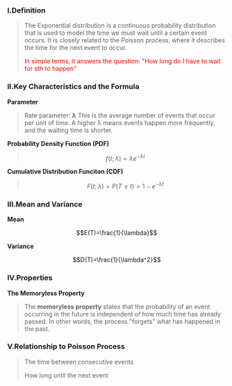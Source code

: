 ### I.Definition

>The Exponential distribution is a continuous probability distribution that is used to model the time we must wait until a certain event occurs. It is closely related to the Poisson process, where it describes the time for the next event to occur.
>
><font color="red">In simple terms, it answers the question: "How long do I have to wait for sth to happen"</font>


### II.Key Characteristics and the Formula

**Parameter**

>Rate parameter: **λ** This is the average number of events that occur per unit of time. A higher λ means events happen more frequently, and the waiting time is shorter.

**Probability Density Function (PDF)**

>$$f(t;\lambda)=\lambda e^{-\lambda t}$$

**Cumulative Distribution Funciton (CDF)**

>$$F(t;\lambda)=P(T ≤ t)=1-e^{-\lambda t}$$

### III.Mean and Variance

**Mean**

$$E(T)=\frac{1}{\lambda}$$

**Variance**

$$D(T)=\frac{1}{\lambda^2}$$

### IV.Properties

**The Memoryless Property**

>The **memoryless property** states that the probability of an event occurring in the future is independent of how much time has already passed. In other words, the process "forgets" what has happened in the past.


### V.Relationship to Poisson Process

>The time between consecutive events
>
>How long until the next event